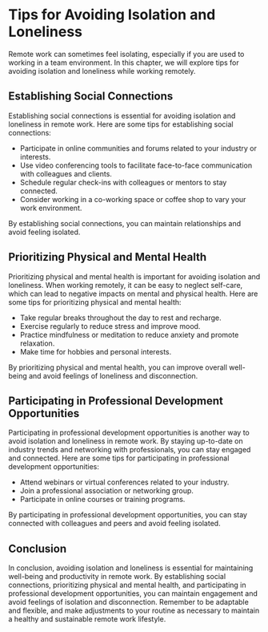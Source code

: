 # Tips for Avoiding Isolation and Loneliness

Remote work can sometimes feel isolating, especially if you are used to working in a team environment. In this chapter, we will explore tips for avoiding isolation and loneliness while working remotely.

Establishing Social Connections
-------------------------------

Establishing social connections is essential for avoiding isolation and loneliness in remote work. Here are some tips for establishing social connections:

* Participate in online communities and forums related to your industry or interests.
* Use video conferencing tools to facilitate face-to-face communication with colleagues and clients.
* Schedule regular check-ins with colleagues or mentors to stay connected.
* Consider working in a co-working space or coffee shop to vary your work environment.

By establishing social connections, you can maintain relationships and avoid feeling isolated.

Prioritizing Physical and Mental Health
---------------------------------------

Prioritizing physical and mental health is important for avoiding isolation and loneliness. When working remotely, it can be easy to neglect self-care, which can lead to negative impacts on mental and physical health. Here are some tips for prioritizing physical and mental health:

* Take regular breaks throughout the day to rest and recharge.
* Exercise regularly to reduce stress and improve mood.
* Practice mindfulness or meditation to reduce anxiety and promote relaxation.
* Make time for hobbies and personal interests.

By prioritizing physical and mental health, you can improve overall well-being and avoid feelings of loneliness and disconnection.

Participating in Professional Development Opportunities
-------------------------------------------------------

Participating in professional development opportunities is another way to avoid isolation and loneliness in remote work. By staying up-to-date on industry trends and networking with professionals, you can stay engaged and connected. Here are some tips for participating in professional development opportunities:

* Attend webinars or virtual conferences related to your industry.
* Join a professional association or networking group.
* Participate in online courses or training programs.

By participating in professional development opportunities, you can stay connected with colleagues and peers and avoid feeling isolated.

Conclusion
----------

In conclusion, avoiding isolation and loneliness is essential for maintaining well-being and productivity in remote work. By establishing social connections, prioritizing physical and mental health, and participating in professional development opportunities, you can maintain engagement and avoid feelings of isolation and disconnection. Remember to be adaptable and flexible, and make adjustments to your routine as necessary to maintain a healthy and sustainable remote work lifestyle.
